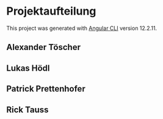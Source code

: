 # Projektaufteilung

This project was generated with [Angular CLI](https://github.com/angular/angular-cli) version 12.2.11.

## Alexander Töscher


## Lukas Hödl


## Patrick Prettenhofer


## Rick Tauss
